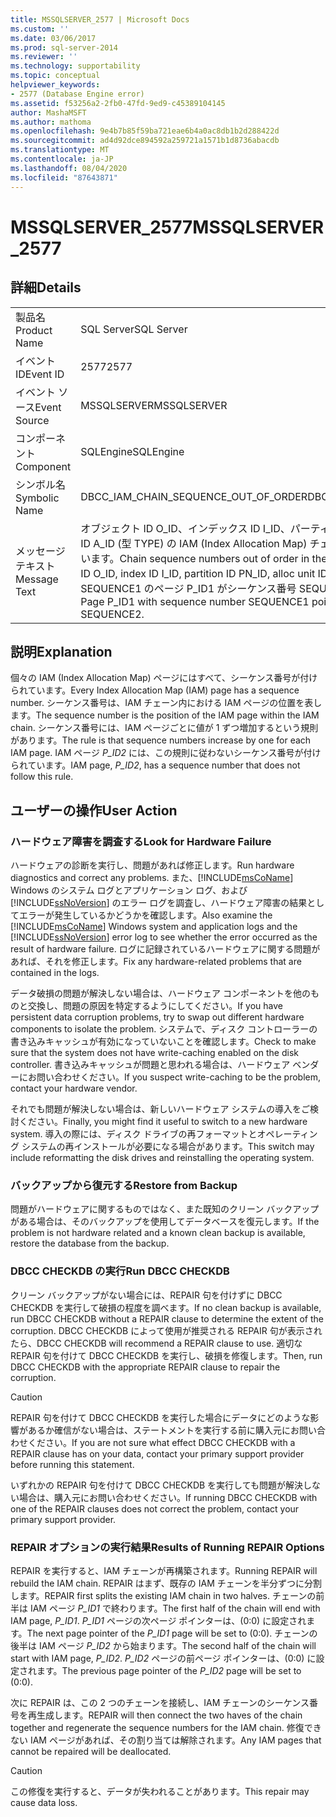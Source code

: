 ```yaml
---
title: MSSQLSERVER_2577 | Microsoft Docs
ms.custom: ''
ms.date: 03/06/2017
ms.prod: sql-server-2014
ms.reviewer: ''
ms.technology: supportability
ms.topic: conceptual
helpviewer_keywords:
- 2577 (Database Engine error)
ms.assetid: f53256a2-2fb0-47fd-9ed9-c45389104145
author: MashaMSFT
ms.author: mathoma
ms.openlocfilehash: 9e4b7b85f59ba721eae6b4a0ac8db1b2d288422d
ms.sourcegitcommit: ad4d92dce894592a259721a1571b1d8736abacdb
ms.translationtype: MT
ms.contentlocale: ja-JP
ms.lasthandoff: 08/04/2020
ms.locfileid: "87643871"
---
```

# <a name="mssqlserver_2577"></a><span data-ttu-id="d29d8-102">MSSQLSERVER_2577</span><span class="sxs-lookup"><span data-stu-id="d29d8-102">MSSQLSERVER_2577</span></span>
    
## <a name="details"></a><span data-ttu-id="d29d8-103">詳細</span><span class="sxs-lookup"><span data-stu-id="d29d8-103">Details</span></span>  
  
|||  
|-|-|  
|<span data-ttu-id="d29d8-104">製品名</span><span class="sxs-lookup"><span data-stu-id="d29d8-104">Product Name</span></span>|<span data-ttu-id="d29d8-105">SQL Server</span><span class="sxs-lookup"><span data-stu-id="d29d8-105">SQL Server</span></span>|  
|<span data-ttu-id="d29d8-106">イベント ID</span><span class="sxs-lookup"><span data-stu-id="d29d8-106">Event ID</span></span>|<span data-ttu-id="d29d8-107">2577</span><span class="sxs-lookup"><span data-stu-id="d29d8-107">2577</span></span>|  
|<span data-ttu-id="d29d8-108">イベント ソース</span><span class="sxs-lookup"><span data-stu-id="d29d8-108">Event Source</span></span>|<span data-ttu-id="d29d8-109">MSSQLSERVER</span><span class="sxs-lookup"><span data-stu-id="d29d8-109">MSSQLSERVER</span></span>|  
|<span data-ttu-id="d29d8-110">コンポーネント</span><span class="sxs-lookup"><span data-stu-id="d29d8-110">Component</span></span>|<span data-ttu-id="d29d8-111">SQLEngine</span><span class="sxs-lookup"><span data-stu-id="d29d8-111">SQLEngine</span></span>|  
|<span data-ttu-id="d29d8-112">シンボル名</span><span class="sxs-lookup"><span data-stu-id="d29d8-112">Symbolic Name</span></span>|<span data-ttu-id="d29d8-113">DBCC_IAM_CHAIN_SEQUENCE_OUT_OF_ORDER</span><span class="sxs-lookup"><span data-stu-id="d29d8-113">DBCC_IAM_CHAIN_SEQUENCE_OUT_OF_ORDER</span></span>|  
|<span data-ttu-id="d29d8-114">メッセージ テキスト</span><span class="sxs-lookup"><span data-stu-id="d29d8-114">Message Text</span></span>|<span data-ttu-id="d29d8-115">オブジェクト ID O_ID、インデックス ID I_ID、パーティション ID PN_ID、アロケーション ユニット ID A_ID (型 TYPE) の IAM (Index Allocation Map) チェーン内のチェーン シーケンス番号が間違っています。</span><span class="sxs-lookup"><span data-stu-id="d29d8-115">Chain sequence numbers out of order in the Index Allocation Map (IAM) chain for object ID O_ID, index ID I_ID, partition ID PN_ID, alloc unit ID A_ID (type TYPE).</span></span> <span data-ttu-id="d29d8-116">シーケンス番号 SEQUENCE1 のページ P_ID1 がシーケンス番号 SEQUENCE2 のページ P_ID2 を指しています。</span><span class="sxs-lookup"><span data-stu-id="d29d8-116">Page P_ID1 with sequence number SEQUENCE1 points to page P_ID2 with sequence number SEQUENCE2.</span></span>|  
  
## <a name="explanation"></a><span data-ttu-id="d29d8-117">説明</span><span class="sxs-lookup"><span data-stu-id="d29d8-117">Explanation</span></span>  
 <span data-ttu-id="d29d8-118">個々の IAM (Index Allocation Map) ページにはすべて、シーケンス番号が付けられています。</span><span class="sxs-lookup"><span data-stu-id="d29d8-118">Every Index Allocation Map (IAM) page has a sequence number.</span></span> <span data-ttu-id="d29d8-119">シーケンス番号は、IAM チェーン内における IAM ページの位置を表します。</span><span class="sxs-lookup"><span data-stu-id="d29d8-119">The sequence number is the position of the IAM page within the IAM chain.</span></span> <span data-ttu-id="d29d8-120">シーケンス番号には、IAM ページごとに値が 1 ずつ増加するという規則があります。</span><span class="sxs-lookup"><span data-stu-id="d29d8-120">The rule is that sequence numbers increase by one for each IAM page.</span></span> <span data-ttu-id="d29d8-121">IAM ページ *P_ID2* には、この規則に従わないシーケンス番号が付けられています。</span><span class="sxs-lookup"><span data-stu-id="d29d8-121">IAM page, *P_ID2*, has a sequence number that does not follow this rule.</span></span>  
  
## <a name="user-action"></a><span data-ttu-id="d29d8-122">ユーザーの操作</span><span class="sxs-lookup"><span data-stu-id="d29d8-122">User Action</span></span>  
  
### <a name="look-for-hardware-failure"></a><span data-ttu-id="d29d8-123">ハードウェア障害を調査する</span><span class="sxs-lookup"><span data-stu-id="d29d8-123">Look for Hardware Failure</span></span>  
 <span data-ttu-id="d29d8-124">ハードウェアの診断を実行し、問題があれば修正します。</span><span class="sxs-lookup"><span data-stu-id="d29d8-124">Run hardware diagnostics and correct any problems.</span></span> <span data-ttu-id="d29d8-125">また、[!INCLUDE[msCoName](../../includes/msconame-md.md)] Windows のシステム ログとアプリケーション ログ、および [!INCLUDE[ssNoVersion](../../includes/ssnoversion-md.md)] のエラー ログを調査し、ハードウェア障害の結果としてエラーが発生しているかどうかを確認します。</span><span class="sxs-lookup"><span data-stu-id="d29d8-125">Also examine the [!INCLUDE[msCoName](../../includes/msconame-md.md)] Windows system and application logs and the [!INCLUDE[ssNoVersion](../../includes/ssnoversion-md.md)] error log to see whether the error occurred as the result of hardware failure.</span></span> <span data-ttu-id="d29d8-126">ログに記録されているハードウェアに関する問題があれば、それを修正します。</span><span class="sxs-lookup"><span data-stu-id="d29d8-126">Fix any hardware-related problems that are contained in the logs.</span></span>  
  
 <span data-ttu-id="d29d8-127">データ破損の問題が解決しない場合は、ハードウェア コンポーネントを他のものと交換し、問題の原因を特定するようにしてください。</span><span class="sxs-lookup"><span data-stu-id="d29d8-127">If you have persistent data corruption problems, try to swap out different hardware components to isolate the problem.</span></span> <span data-ttu-id="d29d8-128">システムで、ディスク コントローラーの書き込みキャッシュが有効になっていないことを確認します。</span><span class="sxs-lookup"><span data-stu-id="d29d8-128">Check to make sure that the system does not have write-caching enabled on the disk controller.</span></span> <span data-ttu-id="d29d8-129">書き込みキャッシュが問題と思われる場合は、ハードウェア ベンダーにお問い合わせください。</span><span class="sxs-lookup"><span data-stu-id="d29d8-129">If you suspect write-caching to be the problem, contact your hardware vendor.</span></span>  
  
 <span data-ttu-id="d29d8-130">それでも問題が解決しない場合は、新しいハードウェア システムの導入をご検討ください。</span><span class="sxs-lookup"><span data-stu-id="d29d8-130">Finally, you might find it useful to switch to a new hardware system.</span></span> <span data-ttu-id="d29d8-131">導入の際には、ディスク ドライブの再フォーマットとオペレーティング システムの再インストールが必要になる場合があります。</span><span class="sxs-lookup"><span data-stu-id="d29d8-131">This switch may include reformatting the disk drives and reinstalling the operating system.</span></span>  
  
### <a name="restore-from-backup"></a><span data-ttu-id="d29d8-132">バックアップから復元する</span><span class="sxs-lookup"><span data-stu-id="d29d8-132">Restore from Backup</span></span>  
 <span data-ttu-id="d29d8-133">問題がハードウェアに関するものではなく、また既知のクリーン バックアップがある場合は、そのバックアップを使用してデータベースを復元します。</span><span class="sxs-lookup"><span data-stu-id="d29d8-133">If the problem is not hardware related and a known clean backup is available, restore the database from the backup.</span></span>  
  
### <a name="run-dbcc-checkdb"></a><span data-ttu-id="d29d8-134">DBCC CHECKDB の実行</span><span class="sxs-lookup"><span data-stu-id="d29d8-134">Run DBCC CHECKDB</span></span>  
 <span data-ttu-id="d29d8-135">クリーン バックアップがない場合には、REPAIR 句を付けずに DBCC CHECKDB を実行して破損の程度を調べます。</span><span class="sxs-lookup"><span data-stu-id="d29d8-135">If no clean backup is available, run DBCC CHECKDB without a REPAIR clause to determine the extent of the corruption.</span></span> <span data-ttu-id="d29d8-136">DBCC CHECKDB によって使用が推奨される REPAIR 句が表示されたら、</span><span class="sxs-lookup"><span data-stu-id="d29d8-136">DBCC CHECKDB will recommend a REPAIR clause to use.</span></span> <span data-ttu-id="d29d8-137">適切な REPAIR 句を付けて DBCC CHECKDB を実行し、破損を修復します。</span><span class="sxs-lookup"><span data-stu-id="d29d8-137">Then, run DBCC CHECKDB with the appropriate REPAIR clause to repair the corruption.</span></span>  
  
> [!CAUTION]  
>  <span data-ttu-id="d29d8-138">REPAIR 句を付けて DBCC CHECKDB を実行した場合にデータにどのような影響があるか確信がない場合は、ステートメントを実行する前に購入元にお問い合わせください。</span><span class="sxs-lookup"><span data-stu-id="d29d8-138">If you are not sure what effect DBCC CHECKDB with a REPAIR clause has on your data, contact your primary support provider before running this statement.</span></span>  
  
 <span data-ttu-id="d29d8-139">いずれかの REPAIR 句を付けて DBCC CHECKDB を実行しても問題が解決しない場合は、購入元にお問い合わせください。</span><span class="sxs-lookup"><span data-stu-id="d29d8-139">If running DBCC CHECKDB with one of the REPAIR clauses does not correct the problem, contact your primary support provider.</span></span>  
  
### <a name="results-of-running-repair-options"></a><span data-ttu-id="d29d8-140">REPAIR オプションの実行結果</span><span class="sxs-lookup"><span data-stu-id="d29d8-140">Results of Running REPAIR Options</span></span>  
 <span data-ttu-id="d29d8-141">REPAIR を実行すると、IAM チェーンが再構築されます。</span><span class="sxs-lookup"><span data-stu-id="d29d8-141">Running REPAIR will rebuild the IAM chain.</span></span> <span data-ttu-id="d29d8-142">REPAIR はまず、既存の IAM チェーンを半分ずつに分割します。</span><span class="sxs-lookup"><span data-stu-id="d29d8-142">REPAIR first splits the existing IAM chain in two halves.</span></span> <span data-ttu-id="d29d8-143">チェーンの前半は IAM ページ *P_ID1* で終わります。</span><span class="sxs-lookup"><span data-stu-id="d29d8-143">The first half of the chain will end with IAM page, *P_ID1*.</span></span> <span data-ttu-id="d29d8-144">*P_ID1* ページの次ページ ポインターは、(0:0) に設定されます。</span><span class="sxs-lookup"><span data-stu-id="d29d8-144">The next page pointer of the *P_ID1* page will be set to (0:0).</span></span> <span data-ttu-id="d29d8-145">チェーンの後半は IAM ページ *P_ID2* から始まります。</span><span class="sxs-lookup"><span data-stu-id="d29d8-145">The second half of the chain will start with IAM page, *P_ID2*.</span></span> <span data-ttu-id="d29d8-146">*P_ID2* ページの前ページ ポインターは、(0:0) に設定されます。</span><span class="sxs-lookup"><span data-stu-id="d29d8-146">The previous page pointer of the *P_ID2* page will be set to (0:0).</span></span>  
  
 <span data-ttu-id="d29d8-147">次に REPAIR は、この 2 つのチェーンを接続し、IAM チェーンのシーケンス番号を再生成します。</span><span class="sxs-lookup"><span data-stu-id="d29d8-147">REPAIR will then connect the two haves of the chain together and regenerate the sequence numbers for the IAM chain.</span></span> <span data-ttu-id="d29d8-148">修復できない IAM ページがあれば、その割り当ては解除されます。</span><span class="sxs-lookup"><span data-stu-id="d29d8-148">Any IAM pages that cannot be repaired will be deallocated.</span></span>  
  
> [!CAUTION]  
>  <span data-ttu-id="d29d8-149">この修復を実行すると、データが失われることがあります。</span><span class="sxs-lookup"><span data-stu-id="d29d8-149">This repair may cause data loss.</span></span>  
  
  
